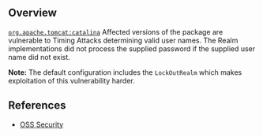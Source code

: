 ## Overview
[`org.apache.tomcat:catalina`](http://search.maven.org/#search%7Cga%7C1%7Ca%3A%22catalina%22)
Affected versions of the package are vulnerable to Timing Attacks determining valid user names. The Realm implementations did not process the supplied password if the supplied user name did not exist.

**Note:** The default configuration includes the `LockOutRealm` which makes exploitation of this vulnerability harder.

## References
- [OSS Security](http://www.openwall.com/lists/oss-security/2016/10/27/8)
